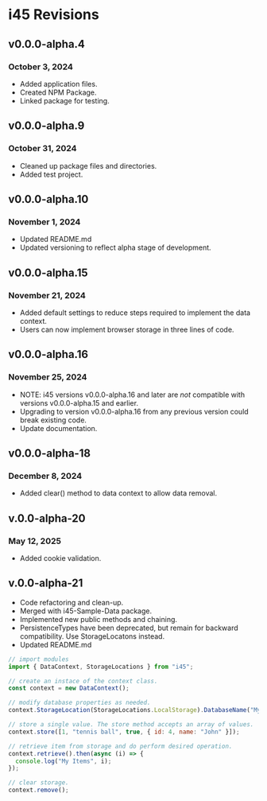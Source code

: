 # i45 Revisions

## v0.0.0-alpha.4

### October 3, 2024

- Added application files.
- Created NPM Package.
- Linked package for testing.

## v0.0.0-alpha.9

### October 31, 2024

- Cleaned up package files and directories.
- Added test project.

## v0.0.0-alpha.10

### November 1, 2024

- Updated README.md
- Updated versioning to reflect alpha stage of development.

## v0.0.0-alpha.15

### November 21, 2024

- Added default settings to reduce steps required to implement the data context.
- Users can now implement browser storage in three lines of code.

## v0.0.0-alpha.16

### November 25, 2024

- NOTE: i45 versions v0.0.0-alpha.16 and later are _not_ compatible with versions v0.0.0-alpha.15 and earlier.
- Upgrading to version v0.0.0-alpha.16 from any previous version could break existing code.
- Update documentation.

## v0.0.0-alpha-18

### December 8, 2024

- Added clear() method to data context to allow data removal.

## v.0.0-alpha-20

### May 12, 2025

- Added cookie validation.

## v.0.0-alpha-21

- Code refactoring and clean-up.
- Merged with i45-Sample-Data package.
- Implemented new public methods and chaining.
- PersistenceTypes have been deprecated, but remain for backward compatibility. Use StorageLocatons instead.
- Updated README.md

```javascript
// import modules
import { DataContext, StorageLocations } from "i45";

// create an instace of the context class.
const context = new DataContext();

// modify database properties as needed.
context.StorageLocation(StorageLocations.LocalStorage).DatabaseName("My Items");

// store a single value. The store method accepts an array of values.
context.store([1, "tennis ball", true, { id: 4, name: "John" }]);

// retrieve item from storage and do perform desired operation.
context.retrieve().then(async (i) => {
  console.log("My Items", i);
});

// clear storage.
context.remove();
```
